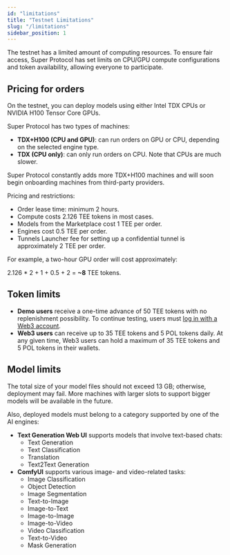 ```yaml
---
id: "limitations"
title: "Testnet Limitations"
slug: "/limitations"
sidebar_position: 1
---
```


The testnet has a limited amount of computing resources. To ensure fair access, Super Protocol has set limits on CPU/GPU compute configurations and token availability, allowing everyone to participate.

## Pricing for orders

On the testnet, you can deploy models using either Intel TDX CPUs or NVIDIA H100 Tensor Core GPUs.

Super Protocol has two types of machines:

- **TDX+H100 (CPU and GPU)**: can run orders on GPU or CPU, depending on the selected engine type.
- **TDX (CPU only)**: can only run orders on CPU. Note that CPUs are much slower.

Super Protocol constantly adds more TDX+H100 machines and will soon begin onboarding machines from third-party providers.

Pricing and restrictions:

- Order lease time: minimum 2 hours.
- Compute costs 2.126 TEE tokens in most cases.
- Models from the Marketplace cost 1 TEE per order.
- Engines cost 0.5 TEE per order.
- Tunnels Launcher fee for setting up a confidential tunnel is approximately 2 TEE per order.

For example, a two-hour GPU order will cost approximately:

2.126 * 2 + 1 + 0.5 + 2 = **~8** TEE tokens.

## Token limits

- **Demo users** receive a one-time advance of 50 TEE tokens with no replenishment possibility. To continue testing, users must [log in with a Web3 account](/marketplace/guides/log-in).
- **Web3 users** can receive up to 35 TEE tokens and 5 POL tokens daily. At any given time, Web3 users can hold a maximum of 35 TEE tokens and 5 POL tokens in their wallets.

## Model limits

The total size of your model files should not exceed 13 GB; otherwise, deployment may fail. More machines with larger slots to support bigger models will be available in the future.

Also, deployed models must belong to a category supported by one of the AI engines:

- **Text Generation Web UI** supports models that involve text-based chats:
  + Text Generation
  + Text Classification
  + Translation
  + Text2Text Generation
- **ComfyUI** supports various image- and video-related tasks:
  + Image Classification
  + Object Detection
  + Image Segmentation
  + Text-to-Image
  + Image-to-Text
  + Image-to-Image
  + Image-to-Video
  + Video Classification
  + Text-to-Video
  + Mask Generation